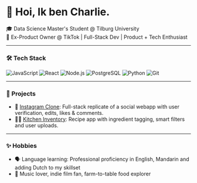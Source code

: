 # 👋 Hoi, Ik ben Charlie.

🎓 Data Science Master's Student @ Tilburg University  
💼 Ex-Product Owner @ TikTok | Full-Stack Dev | Product + Tech Enthusiast  

---

### 🛠 Tech Stack

![JavaScript](https://img.shields.io/badge/-JavaScript-F7DF1E?style=flat&logo=javascript)
![React](https://img.shields.io/badge/-React-61DAFB?style=flat&logo=react)
![Node.js](https://img.shields.io/badge/-Node.js-339933?style=flat&logo=node.js)
![PostgreSQL](https://img.shields.io/badge/-PostgreSQL-336791?style=flat&logo=postgresql)
![Python](https://img.shields.io/badge/-Python-3776AB?style=flat&logo=python)
![Git](https://img.shields.io/badge/-Git-F05032?style=flat&logo=git)

---

### 🚀 Projects

- 📸 [Instagram Clone](https://github.com/oneandonlycharlie/Instagram-clone): Full-stack replicate of a social webapp with user verification, edits, likes & comments.
- 🧑‍🍳 [Kitchen Inventory](https://github.com/oneandonlycharlie/Kitchen_inventory): Recipe app with ingredient tagging, smart filters and user uploads.

---

### ✨ Hobbies

- 🗣 Language learning: Professional proficiency in English, Mandarin and adding Dutch to my skillset  
- 🎸 Music lover, indie film fan, farm-to-table food explorer  


